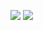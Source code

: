 
[![](https://poggit.pmmp.io/shield.state/skyblockmenuui)](https://poggit.pmmp.io/p/skyblockmenuui)
<a href="https://poggit.pmmp.io/p/skyblockmenuui"><img src="https://poggit.pmmp.io/shield.state/skyblockmenuui"></a>
